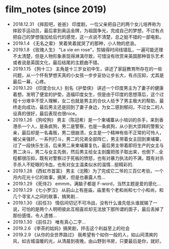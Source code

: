 # film_notes (since 2019)

- 2018.12.31 《摔跤吧，爸爸》 印度剧，一位父亲把自己的两个女儿培养称为摔跤手运动员，最后拿到奥运金牌，为祖国争光，完成自己的梦想，不过有点把自己的梦想强加给后代的感觉，这一点说不清楚，总之挺不错的一部电影。
- 2019.1.4 《无名之辈》 笑着笑着就哭了的那种，小人物的悲哀。
- 2019.1.8 《玫瑰人生》 "La vie en rose"，剪辑得时间线错乱，一遍可能还理不太清楚，但是人物形象表现得淋漓尽致，可惜没有欣赏来英国那种音乐艺术或者说是英国文化，最后结尾的主题曲不错。
- 2019.1.15 《狗十三》 主角是十三岁女初中生，讲述了家庭教育所存在的一些问题，从一个怀有梦想天真的小女孩一步步妥协让步长大，有点压抑，尤其是最后一幕，心疼。
- 2019.1.20 《印度合伙人》别名《护垫侠》 讲述一个印度男主为了妻子的健康着想，发明了便宜的护垫，造福印度女生，但是由于印度的思想落后，这个过程十分艰辛不受人理解，女二也就是男主的合伙人给予了男主极大的帮助，最终走向成功，最后男主还是回到了妻子身边，为女二感到郁闷，不过女二的人设真的很好，最后表现也很nice。
- 2019.1.26 《狗咬狗》 男主（陈冠希）是一个柬埔寨从小培训的杀手，来到香港杀一个人，是条疯狗，男二是警察，也是一条疯狗，从小到大崇拜的警察父亲，最后却是一名毒贩，男二很崩溃，女主是一个精神有些不正常的可怜人，被父亲强奸，一系列打斗，男二的兄弟全部阵亡，男主带着女主回到柬埔寨，过了一段快乐生活，后来男二来柬埔寨复仇，最后男主带着即将生产的女主与男二决斗，男二与女主先倒，然后男主给女主剖腹把孩子取出来，也倒下…全程都很压抑，既有对警察过于死板的愤怒，也有对暴力执法的不满，既有对杀手杀人不眨眼的冷血，也有对女主温柔似水的温情…挺精彩的.
- 2019.1.28 《西虹市首富》 男主（沈腾）为了完成它二爷的三百亿考验，一个月内花光十亿的故事，搞笑，但是也暴露人性…
- 2019.1.29 《死侍2》 emmm，满脑子都是 F-word，当然主题是爱的感化…
- 2019.1.29 《七小罗汉》 从前山上有座庙，庙里有个老和尚和七个小和尚，和几个寻宝人之间的故事，搞笑剧…
- 2019.1.30 《前任3》 情侣间切记不可冷战，没有什么谁先低头谁就输了一说，可怕的是两个人明明彼此互相喜欢却无法放下那所谓的面子，最后丢掉了那份感情，令人遗憾…
- 2019.1.30 《前任2》 唯有真心二字…
- 2019.2.6 《李茶的姑妈》搞笑剧，抨击这个利益至上的社会
- 2019.2.9 《从你的全世界路过》 我希望有个如你一般的人，如山间清爽的风，如古城温暖的光，从清晨到夜晚，由山野到书房，只要最后是你，就好。